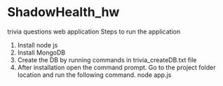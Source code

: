 # ShadowHealth_hw
trivia questions web application
Steps to run the application
1. Install node js
2. Install MongoDB
3. Create the DB by running commands in trivia_createDB.txt file
4. After installation open the command prompt. Go to the project folder location and run the following command.
node app.js
